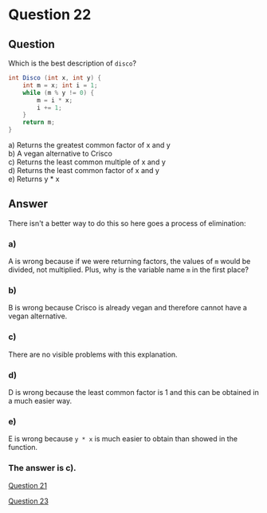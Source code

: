 # Question 22
## Question
Which is the best description of `disco`?
```java
int Disco (int x, int y) {
	int m = x; int i = 1;
	while (m % y != 0) {
		m = i * x;
		i += 1; 
	}
	return m;
}
```
a) Returns the greatest common factor of x and y  
b) A vegan alternative to Crisco  
c) Returns the least common multiple of x and y  
d) Returns the least common factor of x and y  
e) Returns y * x
## Answer
There isn't a better way to do this so here goes a process of elimination:

### a)
A is wrong because if we were returning factors, the values of `m` would be divided, not multiplied. Plus, why is the variable name `m` in the first place?

### b)
B is wrong because Crisco is already vegan and therefore cannot have a vegan alternative.

### c) 
There are no visible problems with this explanation.

### d)
D is wrong because the least common factor is 1 and this can be obtained in a much easier way. 

### e)
E is wrong because `y * x` is much easier to obtain than showed in the function.

### **The answer is c).**
[Question 21](https://thunderredstar.me/Test-2-Review/explanations/the_part_with_multiple_guesses/20-24/21)

[Question 23](https://thunderredstar.me/Test-2-Review/explanations/the_part_with_multiple_guesses/20-24/23)